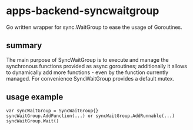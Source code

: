 # apps-backend-syncwaitgroup
Go written wrapper for sync.WaitGroup to ease the usage of Goroutines.

## summary
The main purpose of SyncWaitGroup is to execute and manage the synchronous functions provided as async goroutines; additionally it allows to dynamically add more functions - even by the function currently managed.
For convenience SyncWaitGroup provides a default mutex.  

## usage example

    var syncWaitGroup = SyncWaitGroup{}
    syncWaitGroup.AddFunction(...) or syncWaitGroup.AddRunnable(...)
    syncWaitGroup.Wait()
